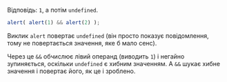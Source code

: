 Відповідь: `1`, а потім `undefined`.

```js run
alert( alert(1) && alert(2) );
```

Виклик `alert` повертає `undefined` (він просто показує повідомлення, тому не повертається значення, яке б мало сенс).

Через це `&&` обчислює лівий операнд (виводить `1`) і негайно зупиняється, оскільки `undefined` є хибним значенням. А `&&` шукає хибне значення і повертає його, як це і зроблено.

